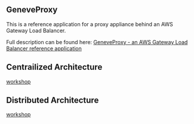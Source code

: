 ## GeneveProxy

This is a reference application for a proxy appliance behind an AWS Gateway Load Balancer.

Full description can be found here: [GeneveProxy - an AWS Gateway Load Balancer reference application](https://www.sentiatechblog.com/geneveproxy-an-aws-gateway-load-balancer-reference-application)

## Centrailized Architecture
[workshop](gwlb-lab-centralized-architecture/README.md)

## Distributed Architecture
[workshop](gwlb-lab-distributed-architecture/README.md)



